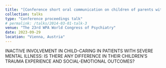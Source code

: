 ```yaml
---
title: "[Conference short oral communication on children of parents with mental illness](../files/talk1.pdf)"
collection: talks
type: "Conference proceedings talk"
# permalink: /talks/2014-03-01-talk-3
venue: "The 23rd WPA World Congress of Psychiatry"
date: 2023-09-29
location: "Vienna, Austria"
---
```


INACTIVE INVOLVEMENT IN CHILD-CARING IN PATIENTS WITH SEVERE MENTAL ILLNESS: IS THERE ANY DIFFERENCE IN THEIR CHILDREN’S TRAUMA EXPERIENCE AND SOCIAL-EMOTIONAL OUTCOMES?

